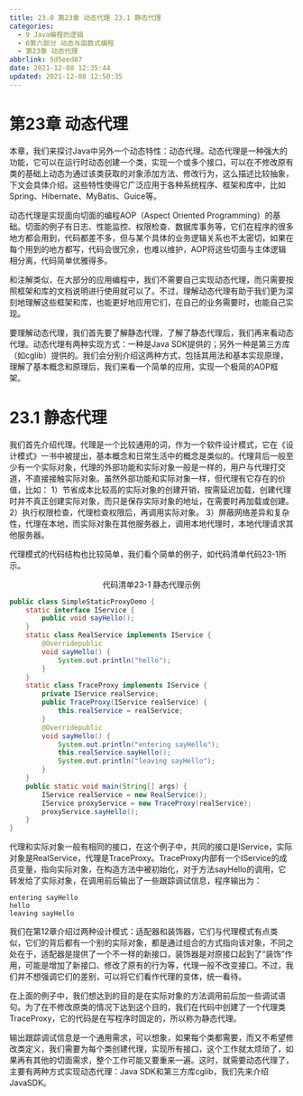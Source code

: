 ```yaml
---
title: 23.0 第23章 动态代理 23.1 静态代理
categories:
  - 9 Java编程的逻辑
  - 6第六部分 动态与函数式编程
  - 第23章 动态代理
abbrlink: 5d5eed87
date: 2021-12-08 12:35:44
updated: 2021-12-08 12:50:35
---
```

# 第23章 动态代理
本章，我们来探讨Java中另外一个动态特性：动态代理。动态代理是一种强大的功能，它可以在运行时动态创建一个类，实现一个或多个接口，可以在不修改原有类的基础上动态为通过该类获取的对象添加方法、修改行为，这么描述比较抽象，下文会具体介绍。这些特性使得它广泛应用于各种系统程序、框架和库中，比如Spring、Hibernate、MyBatis、Guice等。

动态代理是实现面向切面的编程AOP（Aspect Oriented Programming）的基础。切面的例子有日志、性能监控、权限检查、数据库事务等，它们在程序的很多地方都会用到，代码都差不多，但与某个具体的业务逻辑关系也不太密切，如果在每个用到的地方都写，代码会很冗余，也难以维护，AOP将这些切面与主体逻辑相分离，代码简单优雅得多。

和注解类似，在大部分的应用编程中，我们不需要自己实现动态代理，而只需要按照框架和库的文档说明进行使用就可以了。不过，理解动态代理有助于我们更为深刻地理解这些框架和库，也能更好地应用它们，在自己的业务需要时，也能自己实现。

要理解动态代理，我们首先要了解静态代理，了解了静态代理后，我们再来看动态代理。动态代理有两种实现方式：一种是Java SDK提供的；另外一种是第三方库（如cglib）提供的。我们会分别介绍这两种方式，包括其用法和基本实现原理，理解了基本概念和原理后，我们来看一个简单的应用，实现一个极简的AOP框架。

# 23.1 静态代理
我们首先介绍代理。代理是一个比较通用的词，作为一个软件设计模式，它在《设计模式》一书中被提出，基本概念和日常生活中的概念是类似的。代理背后一般至少有一个实际对象，代理的外部功能和实际对象一般是一样的，用户与代理打交道，不直接接触实际对象。虽然外部功能和实际对象一样，但代理有它存在的价值，比如：
1）节省成本比较高的实际对象的创建开销，按需延迟加载，创建代理时并不真正创建实际对象，而只是保存实际对象的地址，在需要时再加载或创建。
2）执行权限检查，代理检查权限后，再调用实际对象。
3）屏蔽网络差异和复杂性，代理在本地，而实际对象在其他服务器上，调用本地代理时，本地代理请求其他服务器。

代理模式的代码结构也比较简单，我们看个简单的例子，如代码清单代码23-1所示。

<center>代码清单23-1 静态代理示例</center>

```java
public class SimpleStaticProxyDemo {
    static interface IService {
        public void sayHello();
    }
    static class RealService implements IService {
        @Overridepublic
        void sayHello() {
            System.out.println("hello");
        }
    }
    static class TraceProxy implements IService {
        private IService realService;
        public TraceProxy(IService realService) {
            this.realService = realService;
        }
        @Overridepublic
        void sayHello() {
            System.out.println("entering sayHello");
            this.realService.sayHello();
            System.out.println("leaving sayHello");
        }
    }
    public static void main(String[] args) {
        IService realService = new RealService();
        IService proxyService = new TraceProxy(realService);
        proxyService.sayHello();
    }
}
```

代理和实际对象一般有相同的接口，在这个例子中，共同的接口是IService，实际对象是RealService，代理是TraceProxy。TraceProxy内部有一个IService的成员变量，指向实际对象，在构造方法中被初始化，对于方法sayHello的调用，它转发给了实际对象，在调用前后输出了一些跟踪调试信息，程序输出为：

```
entering sayHello
hello
leaving sayHello
```

我们在第12章介绍过两种设计模式：适配器和装饰器，它们与代理模式有点类似，它们的背后都有一个别的实际对象，都是通过组合的方式指向该对象，不同之处在于，适配器是提供了一个不一样的新接口，装饰器是对原接口起到了“装饰”作用，可能是增加了新接口、修改了原有的行为等，代理一般不改变接口。不过，我们并不想强调它们的差别，可以将它们看作代理的变体，统一看待。

在上面的例子中，我们想达到的目的是在实际对象的方法调用前后加一些调试语句。为了在不修改原类的情况下达到这个目的，我们在代码中创建了一个代理类TraceProxy，它的代码是在写程序时固定的，所以称为静态代理。

输出跟踪调试信息是一个通用需求，可以想象，如果每个类都需要，而又不希望修改类定义，我们需要为每个类创建代理，实现所有接口，这个工作就太烦琐了，如果再有其他的切面需求，整个工作可能又要重来一遍。这时，就需要动态代理了，主要有两种方式实现动态代理：Java SDK和第三方库cglib，我们先来介绍JavaSDK。

